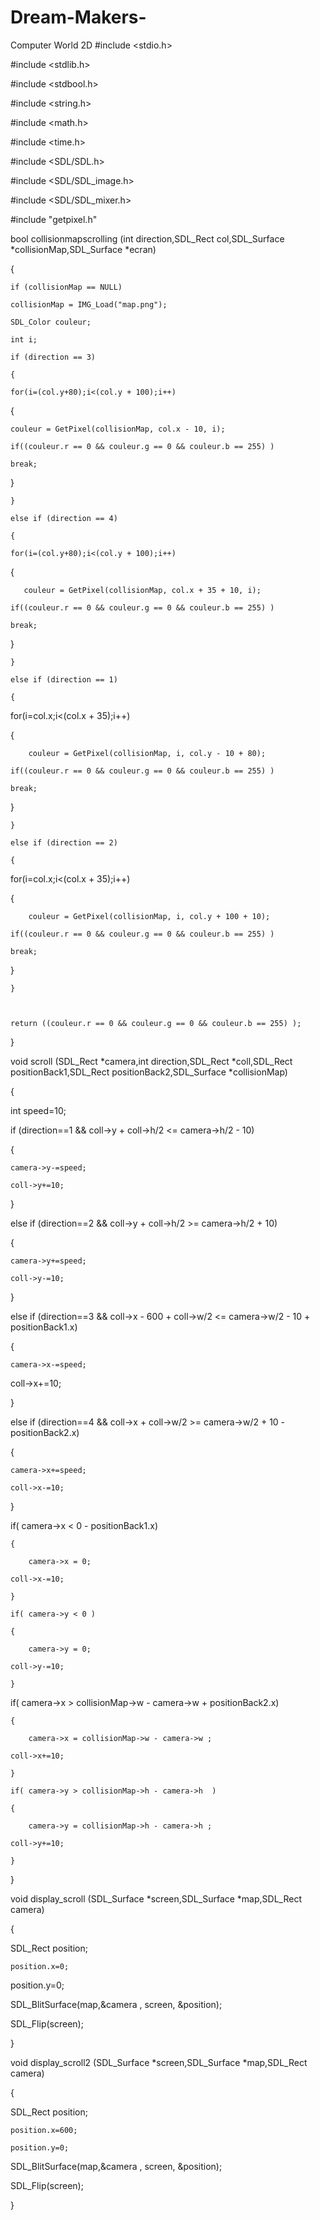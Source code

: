 # Dream-Makers-
Computer World 2D 
#include <stdio.h>

#include <stdlib.h>

#include <stdbool.h>

#include <string.h>

#include <math.h>

#include <time.h>

#include <SDL/SDL.h>

#include <SDL/SDL_image.h>

#include <SDL/SDL_mixer.h>

#include "getpixel.h"



bool collisionmapscrolling (int direction,SDL_Rect col,SDL_Surface *collisionMap,SDL_Surface *ecran)

{

	if (collisionMap == NULL) 

	collisionMap = IMG_Load("map.png");

    SDL_Color couleur;

    int i;

    if (direction == 3)

    {

	for(i=(col.y+80);i<(col.y + 100);i++)

{

	couleur = GetPixel(collisionMap, col.x - 10, i);

	if((couleur.r == 0 && couleur.g == 0 && couleur.b == 255) )

	break;

}

    }

    else if (direction == 4)

    {

	for(i=(col.y+80);i<(col.y + 100);i++)

{

       couleur = GetPixel(collisionMap, col.x + 35 + 10, i);

	if((couleur.r == 0 && couleur.g == 0 && couleur.b == 255) )

	break;

}

    }

    else if (direction == 1)

    {

for(i=col.x;i<(col.x + 35);i++)

{

        couleur = GetPixel(collisionMap, i, col.y - 10 + 80);

	if((couleur.r == 0 && couleur.g == 0 && couleur.b == 255) )

	break;

}

    }

    else if (direction == 2)

    {

for(i=col.x;i<(col.x + 35);i++)

{

        couleur = GetPixel(collisionMap, i, col.y + 100 + 10);

	if((couleur.r == 0 && couleur.g == 0 && couleur.b == 255) )

	break;

}

    }

    

	return ((couleur.r == 0 && couleur.g == 0 && couleur.b == 255) );



}









void scroll (SDL_Rect *camera,int direction,SDL_Rect *coll,SDL_Rect positionBack1,SDL_Rect positionBack2,SDL_Surface *collisionMap) 

{

int speed=10;



  if (direction==1 && coll->y  + coll->h/2 <= camera->h/2 - 10) 

  {

    camera->y-=speed;

    coll->y+=10;

  }

  else if (direction==2 && coll->y + coll->h/2 >= camera->h/2 + 10) 

  {

    camera->y+=speed;

    coll->y-=10;

  }

  else if (direction==3 && coll->x - 600 + coll->w/2 <= camera->w/2 - 10 + positionBack1.x) 

  {

    camera->x-=speed;

   coll->x+=10;

  }

  else if (direction==4 && coll->x + coll->w/2 >= camera->w/2 + 10 - positionBack2.x) 

  {

    camera->x+=speed;

    coll->x-=10;

  }



  if( camera->x < 0 - positionBack1.x)

    {

        camera->x = 0;

	coll->x-=10;

    }

    if( camera->y < 0 )

    {

        camera->y = 0;

	coll->y-=10;

    }

  if( camera->x > collisionMap->w - camera->w + positionBack2.x)

    {

        camera->x = collisionMap->w - camera->w ;

	coll->x+=10;

    }

    if( camera->y > collisionMap->h - camera->h  )

    {

        camera->y = collisionMap->h - camera->h ;

	coll->y+=10;

    }



  

}









void display_scroll (SDL_Surface *screen,SDL_Surface *map,SDL_Rect camera)

{

  SDL_Rect position;

	position.x=0;
  position.y=0;

  SDL_BlitSurface(map,&camera , screen, &position);

  SDL_Flip(screen);



}

void display_scroll2 (SDL_Surface *screen,SDL_Surface *map,SDL_Rect camera)

{

  SDL_Rect position;

	position.x=600;

	position.y=0;

  SDL_BlitSurface(map,&camera , screen, &position);

  SDL_Flip(screen);



}
